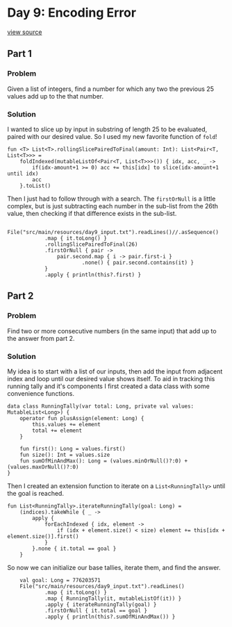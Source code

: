 # Day 9: Encoding Error
[view source](/src/main/kotlin/day9/Day9.kt)
## Part 1
### Problem
Given a list of integers, find a number for which any two the previous 25 values
add up to the that number.
### Solution
I wanted to slice up by input in substring of length 25 to be evaluated, paired with
our desired value. So I used my new favorite function of `fold`!
```
fun <T> List<T>.rollingSlicePairedToFinal(amount: Int): List<Pair<T, List<T>>> =
    foldIndexed(mutableListOf<Pair<T, List<T>>>()) { idx, acc, _ ->
        if(idx-amount+1 >= 0) acc += this[idx] to slice(idx-amount+1 until idx)
        acc
    }.toList()
```
Then I just had to follow through with a search. The `firstOrNull` is a little complex, but
is just subtracting each number in the sub-list from the 26th value, then checking if that difference exists
in the sub-list.
```
    File("src/main/resources/day9_input.txt").readLines()//.asSequence()
            .map { it.toLong() }
            .rollingSlicePairedToFinal(26)
            .firstOrNull { pair ->
                pair.second.map { i -> pair.first-i }
                        .none() { pair.second.contains(it) }
            }
            .apply { println(this?.first) }
```
## Part 2
### Problem
Find two or more consecutive numbers (in the same input) that add up to the answer from part 2.
### Solution
My idea is to start with a list of our inputs, then add the input from adjacent index and loop until
our desired value shows itself. To aid in tracking this running tally and it's components I
first created a data class with some convenience functions.
```
data class RunningTally(var total: Long, private val values: MutableList<Long>) {
    operator fun plusAssign(element: Long) {
        this.values += element
        total += element
    }

    fun first(): Long = values.first()
    fun size(): Int = values.size
    fun sumOfMinAndMax(): Long = (values.minOrNull()?:0) + (values.maxOrNull()?:0)
}
```
Then I created an extension function to iterate on a `List<RunningTally>` until the goal is reached.
```
fun List<RunningTally>.iterateRunningTally(goal: Long) =
    (indices).takeWhile { _ ->
        apply {
            forEachIndexed { idx, element ->
                if (idx + element.size() < size) element += this[idx + element.size()].first()
            }
        }.none { it.total == goal }
    }
```
So now we can initialize our base tallies, iterate them, and find the answer.
```
    val goal: Long = 776203571
    File("src/main/resources/day9_input.txt").readLines()
            .map { it.toLong() }
            .map { RunningTally(it, mutableListOf(it)) }
            .apply { iterateRunningTally(goal) }
            .firstOrNull { it.total == goal }
            .apply { println(this?.sumOfMinAndMax()) }
```